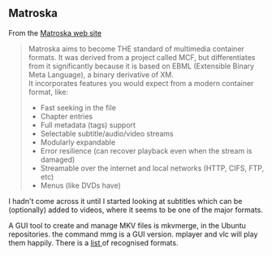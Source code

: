 
##  Matroska 


From the [Matroska web site](http://matroska.org/) 


   > Matroska aims to become THE standard of multimedia container formats.
	It was derived from a project called MCF, but differentiates from 
	it significantly because it is based on EBML (Extensible Binary
	Meta Language), a binary derivative of XM.     
	It incorporates features you would expect from a modern container format, like:
> + Fast seeking in the file
> + Chapter entries
> + Full metadata (tags) support
> + Selectable subtitle/audio/video streams
> + Modularly expandable
> + Error resilience (can recover playback even when the stream is damaged)
> + Streamable over the internet and local networks (HTTP, CIFS, FTP, etc)
> + Menus (like DVDs have)



I hadn't come across it until I started looking at subtitles
      which can be (optionally) added to videos, where it seems
      to be one of the major formats.


A GUI tool to create and manage MKV files is mkvmerge,
      in the Ubuntu repositories.
      the command mmg is a GUI version.
      mplayer and vlc will play them happily.
      There is a [
	list
      ](http://matroska.org/technical/specs/codecid/index.html) of recognised formats.
